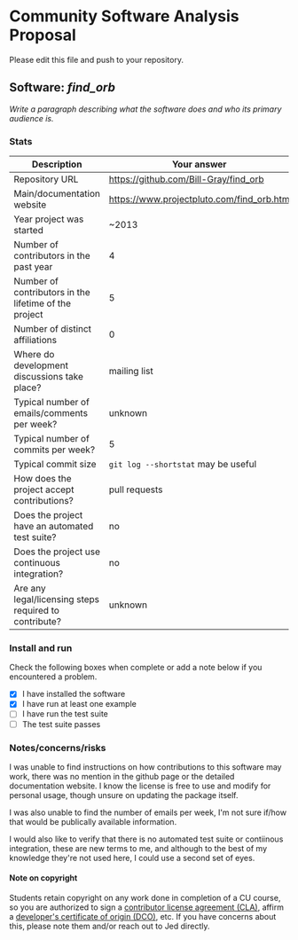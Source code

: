 # Community Software Analysis Proposal
Please edit this file and push to your repository.

## Software: *find_orb*

*Write a paragraph describing what the software does and who its
primary audience is.*

### Stats

| Description | Your answer |
|---------|-----------|
| Repository URL | https://github.com/Bill-Gray/find_orb   |
| Main/documentation website | https://www.projectpluto.com/find_orb.htm   |
| Year project was started | ~2013  |
| Number of contributors in the past year | 4 |
| Number of contributors in the lifetime of the project | 5 |
| Number of distinct affiliations | 0 |
| Where do development discussions take place? | mailing list |
| Typical number of emails/comments per week? | unknown  |
| Typical number of commits per week? | 5 |
| Typical commit size | `git log --shortstat` may be useful |
| How does the project accept contributions? | pull requests |
| Does the project have an automated test suite? | no |
| Does the project use continuous integration? | no |
| Are any legal/licensing steps required to contribute? | unknown |

### Install and run

Check the following boxes when complete or add a note below if you
encountered a problem.

- [x] I have installed the software
- [x] I have run at least one example
- [ ] I have run the test suite
- [ ] The test suite passes

### Notes/concerns/risks

<!---
Please comment on any anomalies or known risks to following this
project, if you were unable to answer any questions above, or
otherwise have concerns about the appropriateness of the software.  If
the project requires a contributor license agreement or other
procedural steps, please explain here.  "None at this time" is
acceptable for this question.
--->

I was unable to find instructions on how contributions to this software may work, there was no mention in the github page or the detailed documentation website. I know the license is free to use and modify for personal usage, though unsure on updating the package itself. 

I was also unable to find the number of emails per week, I'm not sure if/how that would be publically available information. 

I would also like to verify that there is no automated test suite or contiinous integration, these are new terms to me, and although to the best of my knowledge they're not used here, I could use a second set of eyes. 


#### Note on copyright
Students retain copyright on any work done in completion of a CU
course, so you are authorized to sign a [contributor license
agreement (CLA)](https://en.wikipedia.org/wiki/Contributor_License_Agreement),
affirm a [developer's certificate of
origin (DCO)](https://en.wikipedia.org/wiki/Developer_Certificate_of_Origin),
etc.  If you have concerns about this, please note them and/or reach
out to Jed directly.
